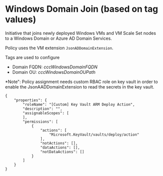 # Windows Domain Join (based on tag values)

Initiative that joins newly deployed Windows VMs and VM Scale Set nodes to a Windows Domain or Azure AD Domain Services.

Policy uses the VM extension `JsonADDomainExtension`.

Tags are used to configure
- Domain FQDN: _cccWindowsDomainFQDN_
- Domain OU: _cccWindowsDomainOUPath_

*Note": Policy assignment needs custom RBAC role on key vault in order to enable the JsonAADDomainExtension to read the secrets in the key vault.

```
{
    "properties": {
        "roleName": "[Custom] Key Vault ARM Deploy Action",
        "description": "",
        "assignableScopes": [
        ],
        "permissions": [
            {
                "actions": [
                    "Microsoft.KeyVault/vaults/deploy/action"
                ],
                "notActions": [],
                "dataActions": [],
                "notDataActions": []
            }
        ]
    }
}

```